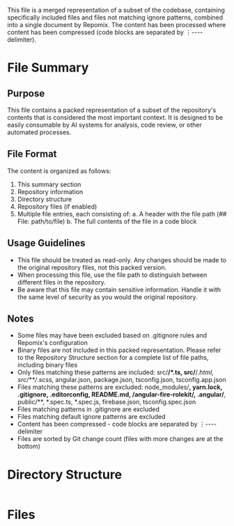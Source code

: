 This file is a merged representation of a subset of the codebase, containing specifically included files and files not matching ignore patterns, combined into a single document by Repomix.
The content has been processed where content has been compressed (code blocks are separated by ⋮---- delimiter).

# File Summary

## Purpose
This file contains a packed representation of a subset of the repository's contents that is considered the most important context.
It is designed to be easily consumable by AI systems for analysis, code review,
or other automated processes.

## File Format
The content is organized as follows:
1. This summary section
2. Repository information
3. Directory structure
4. Repository files (if enabled)
5. Multiple file entries, each consisting of:
  a. A header with the file path (## File: path/to/file)
  b. The full contents of the file in a code block

## Usage Guidelines
- This file should be treated as read-only. Any changes should be made to the
  original repository files, not this packed version.
- When processing this file, use the file path to distinguish
  between different files in the repository.
- Be aware that this file may contain sensitive information. Handle it with
  the same level of security as you would the original repository.

## Notes
- Some files may have been excluded based on .gitignore rules and Repomix's configuration
- Binary files are not included in this packed representation. Please refer to the Repository Structure section for a complete list of file paths, including binary files
- Only files matching these patterns are included: src/**/*.ts, src/**/*.html, src/**/*.scss, angular.json, package.json, tsconfig.json, tsconfig.app.json
- Files matching these patterns are excluded: node_modules/**, yarn.lock, .gitignore, .editorconfig, README.md, **/angular-fire-rolekit/**, .angular/**, public/**, *.spec.ts, *.spec.js, firebase.json, tsconfig.spec.json
- Files matching patterns in .gitignore are excluded
- Files matching default ignore patterns are excluded
- Content has been compressed - code blocks are separated by ⋮---- delimiter
- Files are sorted by Git change count (files with more changes are at the bottom)

# Directory Structure
```

```

# Files
